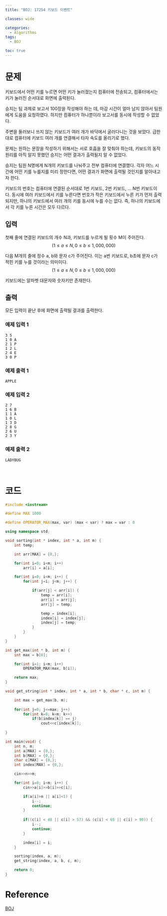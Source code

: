 ```yaml
---
title: "BOJ: 17254 키보드 이벤트"

classes: wide

categories:
  - Algorithms
tags:
  - BOJ

toc: true
---
```


# 문제

키보드에서 어떤 키를 누르면 어떤 키가 눌러졌는지 컴퓨터에 전송되고, 컴퓨터에서는 키가 눌러진 순서대로 화면에 출력된다.

승지는 팀 과제로 보고서 100장을 작성해야 하는 데, 마감 시간이 얼마 남지 않아서 팀원에게 도움을 요청하였다. 하지만 컴퓨터가 하나뿐이라 보고서를 동시에 작성할 수 없었다.

주변을 둘러보니 쓰지 않는 키보드가 여러 개가 바닥에서 굴러다니는 것을 보았다. 급한 대로 컴퓨터에 키보드 여러 개를 연결해서 타자 속도를 올리기로 했다.

문제는 원하는 문장을 작성하기 위해서는 서로 호흡을 잘 맞춰야 하는데, 키보드의 동작 원리를 아직 알지 못했던 승지는 어떤 결과가 출력될지 알 수 없었다.

승지는 팀원 N명에게 N개의 키보드를 나눠주고 전부 컴퓨터에 연결했다. 각자 어느 시간에 어떤 키를 누를지를 미리 정한다면, 어떤 결과가 화면에 출력될 것인지를 알아내고자 한다.

키보드의 번호는 컴퓨터에 연결된 순서대로 1번 키보드, 2번 키보드, ... N번 키보드이다. 동시에 여러 키보드에서 키를 누른다면 번호가 작은 키보드에서 누른 키가 먼저 출력되지만, 하나의 키보드에서 여러 개의 키를 동시에 누를 수는 없다. 즉, 하나의 키보드에서 각 키를 누른 시간은 모두 다르다.

## 입력

첫째 줄에 연결된 키보드의 개수 N과, 키보드를 누르게 될 횟수 M이 주어진다. $$(1\leq{a}\leq{N}, 0\leq{b}\leq{1,000,000})$$

다음 M개의 줄에 정수 a, b와 문자 c가 주어진다. 이는 a번 키보드로, b초에 문자 c가 적힌 키를 누를 것이라는 의미이다. $$(1\leq{a}\leq{N}, 0\leq{b}\leq{1,000,000})$$

키보드에는 알파벳 대문자와 숫자키만 존재한다.

## 출력

모든 입력이 끝난 후에 화면에 출력될 결과를 출력한다.

### 예제 입력 1

```shell
3 5
1 0 A
2 1 P
1 2 L
2 4 E
3 0 P
```

### 예제 출력 1

```shell
APPLE
```

### 예제 입력 2

```shell
2 7
1 6 B
1 1 A
1 0 L
1 3 D
2 8 G
2 6 U
2 3 Y
```

### 예제 출력 2

```shell
LADYBUG
```

<br/>

# 코드

```cpp
#include <iostream>

#define MAX 1000

#define OPERATOR_MAX(max, var) (max < var) ? max = var : 0

using namespace std;

void sorting(int * index, int * a, int m) {
    int temp;

    int arr[MAX] = {0,};

    for(int i=0; i<m; i++)
        arr[i] = a[i];

    for(int i=0; i<m; i++) {
        for(int j=i; j<m; j++) {

            if(arr[j] < arr[i]) {
                temp = arr[i];
                arr[i] = arr[j];
                arr[j] = temp;

                temp = index[i];
                index[i] = index[j];
                index[j] = temp;
            }
        }
    }
}

int get_max(int * b, int m) {
    int max = b[0];

    for(int i=1; i<m; i++)
        OPERATOR_MAX(max, b[i]);

    return max;
}

void get_string(int * index, int * a, int * b, char * c, int m) {

    int max = get_max(b, m);
    
    for(int j=0; j<=max; j++)
        for(int k=0; k<m; k++)
            if(b[index[k]] == j)
                cout<<c[index[k]];            
        
}

int main(void) {
    int n, m;
    int a[MAX] = {0,};
    int b[MAX] = {0,};
    char c[MAX] = {0,};
    int index[MAX] = {0,};

    cin>>n>>m;

    for(int i=0; i<m; i++) {
        cin>>a[i]>>b[i]>>c[i];

        if(a[i]>n || a[i]<1) {
            i--;
            continue;
        }
            
        if((c[i] < 48 || c[i] > 57) && (c[i] < 65 || c[i] > 90)) {
            i--;
            continue;
        }

        index[i] = i;
    }

    sorting(index, a, m);
    get_string(index, a, b, c, m);

    return 0;
}
```

# Reference

[BOJ](https://www.acmicpc.net/problem/17254)
